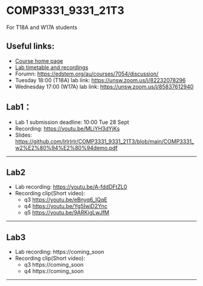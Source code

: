 # COMP3331_9331_21T3
For T18A and W17A students

## Useful links:
 - [Course home page](https://webcms3.cse.unsw.edu.au/COMP3331/21T3/)
 - [Lab timetable and recordings](https://webcms3.cse.unsw.edu.au/COMP3331/21T3/resources/65958)
 - Forumn: https://edstem.org/au/courses/7054/discussion/ 
 - Tuesday 18:00 (T18A) lab link: https://unsw.zoom.us/j/82232078296 
 - Wednesday 17:00 (W17A) lab link: https://unsw.zoom.us/j/85837612940

## Lab1：  
 - Lab 1 submission deadline: 10:00 Tue 28 Sept  
 - Recording: https://youtu.be/MLiYH3dYjKs 
 - Slides: https://github.com/lrlrlrlr/COMP3331_9331_21T3/blob/main/COMP3331_w2%E2%80%94%E2%80%94demo.pdf 
-----------------------------


## Lab2
 - Lab recording: https://youtu.be/A-fddDFtZL0
 - Recording clip(Short video): 
   - q3 https://youtu.be/eBnyq6_IQqE  
   - q4 https://youtu.be/Yg5IwiD2Ync   
   - q5 https://youtu.be/9ARKigLwJfM  

--------------------------------

## Lab3
 - Lab recording: https://coming_soon
 - Recording clip(Short video): 
   - q3 https://coming_soon  
   - q4 https://coming_soon


--------------------------------
